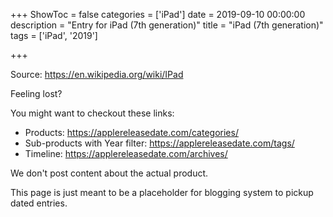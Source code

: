 +++
ShowToc = false
categories = ['iPad']
date = 2019-09-10 00:00:00
description = "Entry for iPad (7th generation)"
title = "iPad (7th generation)"
tags = ['iPad', '2019']

+++

Source: https://en.wikipedia.org/wiki/IPad

Feeling lost?

You might want to checkout these links:
- Products: https://applereleasedate.com/categories/
- Sub-products with Year filter: https://applereleasedate.com/tags/
- Timeline: https://applereleasedate.com/archives/

We don't post content about the actual product. 



This page is just meant to be a placeholder for blogging system to pickup dated entries. 


